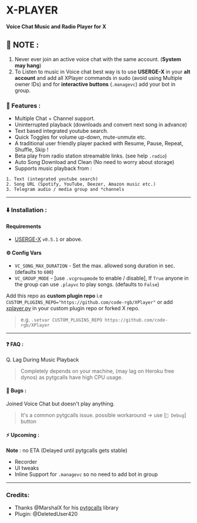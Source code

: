 # X-PLAYER

**Voice Chat Music and Radio Player for X**

## 📌 NOTE :

1. Never ever join an active voice chat with the same account. (**System may hang**)
2. To Listen to music in Voice chat best way is to use **USERGE-X** in your **alt account** and add all XPlayer commands in sudo (avoid using Multiple owner IDs) and for **interactive buttons** (`.managevc`) add your bot in group.

### 🌟 Features :

- Multiple Chat + Channel support.
- Uninterrupted playback (downloads and convert next song in advance)
- Text based integrated youtube search.
- Quick Toggles for volume up-down, mute-unmute etc.
- A traditional user friendly player packed with Resume, Pause, Repeat, Shuffle, Skip !
- Beta play from radio station streamable links. (see help `.radio`)
- Auto Song Download and Clean (No need to worry about storage)
- Supports music playback from :

```
1. Text (integrated youtube search)
2. Song URL (Spotify, YouTube, Deezer, Amazon music etc.)
3. Telegram audio / media group and *channels
```

---

### ⬇️ Installation :

#### Requirements

- [USERGE-X](https://github.com/code-rgb/USERGE-X) `v0.5.1` or above.

#### ⚙️ Config Vars

- `VC_SONG_MAX_DURATION` - Set the max. allowed song duration in sec. (defaults to `600`)
- `VC_GROUP_MODE` - [use `.vcgroupmode` to enable / disable], If `True` anyone in the group can use `.playvc` to play songs. (defaults to `False`)

Add this repo as **custom plugin repo** i.e
`CUSTOM_PLUGINS_REPO="https://github.com/code-rgb/XPlayer"`
or add [xplayer.py](https://github.com/code-rgb/XPlayer/blob/master/plugins/xplayer.py) in your custom plugin repo or forked X repo.

> e.g. `.setvar CUSTOM_PLUGINS_REPO https://github.com/code-rgb/XPlayer`

---

#### ❓ FAQ :

Q. Lag During Music Playback

> Completely depends on your machine, (may lag on Heroku free dynos) as pytgcalls have high CPU usage.

#### 🐞 Bugs :

Joined Voice Chat but doesn't play anything.

> It's a common pytgcalls issue.
> possible workaround -> use [`🐞 Debug`] button

#### ⚡️ Upcoming :

**Note** : no ETA (Delayed until pytgcalls gets stable)

- Recorder
- UI tweaks
- Inline Support for `.managevc` so no need to add bot in group

---

### Credits:

- Thanks @MarshalX for his [pytgcalls](https://github.com/MarshalX/tgcalls) library
- Plugin: @DeletedUser420
